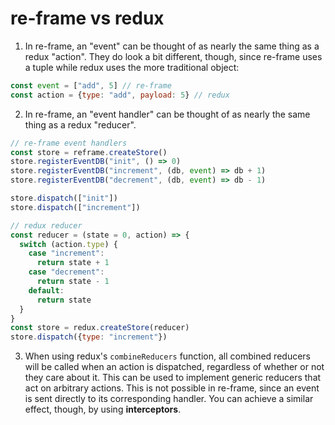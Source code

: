 # re-frame vs redux

1. In re-frame, an "event" can be thought of as nearly the same thing as a redux "action". They do look a bit different, though, since re-frame uses a tuple while redux uses the more traditional object:

```js
const event = ["add", 5] // re-frame
const action = {type: "add", payload: 5} // redux
```

2. In re-frame, an "event handler" can be thought of as nearly the same thing as a redux "reducer".

```js
// re-frame event handlers
const store = reframe.createStore()
store.registerEventDB("init", () => 0)
store.registerEventDB("increment", (db, event) => db + 1)
store.registerEventDB("decrement", (db, event) => db - 1)

store.dispatch(["init"])
store.dispatch(["increment"])

// redux reducer
const reducer = (state = 0, action) => {
  switch (action.type) {
    case "increment":
      return state + 1
    case "decrement":
      return state - 1
    default:
      return state
  }
}
const store = redux.createStore(reducer)
store.dispatch({type: "increment"})
```

3. When using redux's `combineReducers` function, all combined reducers will be called when an action is dispatched, regardless of whether or not they care about it. This can be used to implement generic reducers that act on arbitrary actions. This is not possible in re-frame, since an event is sent directly to its corresponding handler. You can achieve a similar effect, though, by using **interceptors**.
